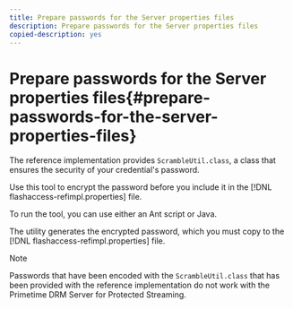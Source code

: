 ```yaml
---
title: Prepare passwords for the Server properties files
description: Prepare passwords for the Server properties files
copied-description: yes
---
```


# Prepare passwords for the Server properties files{#prepare-passwords-for-the-server-properties-files}

The reference implementation provides `ScrambleUtil.class`, a class that ensures the security of your credential's password. 

  Use this tool to encrypt the password before you include it in the [!DNL flashaccess-refimpl.properties] file.

   To run the tool, you can use either an Ant script or Java.

The utility generates the encrypted password, which you must copy to the [!DNL flashaccess-refimpl.properties] file. 

>[!NOTE]
>
>Passwords that have been encoded with the `ScrambleUtil.class` that has been provided with the reference implementation do not work with the Primetime DRM Server for Protected Streaming.
